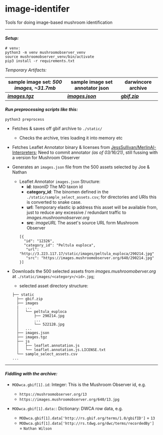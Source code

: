 # image-identifer

Tools for doing image-based mushroom identification


- - -


#### *Setup:*
```
# venv:
python3 -m venv mushroomobserver_venv
source mushroomobserver_venv/bin/activate
pip3 install -r requirements.txt
```


*Temporary Artifacts:*

|sample image set: *500 images, ~31.7mb*| sample image set annotator json|darwincore archive|
|---|---|---|
| [***images.tgz***](http://3.223.117.17/static/images.tgz) |[***images.json***](http://3.223.117.17/static/images.json)|[***gbif.zip***](http://3.223.117.17/static/gbif.zip)|


#### *Run preprocessing scripts like this:*

```
python3 preprocess
```

- Fetches & saves off gbif archive to `./static/`
  - Checks the archive, tries loading it into memory etc
- Fetches Leaflet Annotator binary & licenses from [JessSullivan/MerlinAI-Interpreters](https://github.com/Jesssullivan/MerlinAI-Interpreters);  Need to commit annotator *(as of 03/16/21)*, still fussing with a version for Mushroom Observer  
- Generates an `images.json` file from the 500 assets selected by Joe & Nathan
  - Leaflet Annotator `images.json` Structure:
    - **id**: *taxonID* The MO taxon id
    - **category_id**: The binomen defined in the `./static/sample_select_assets.csv`; for directories and URIs this is converted to snake case.
    - **url**: Temporary elastic ip address this asset will be available from, just to reduce any excessive / redundant traffic to *images.mushroomobserver.org*
    - **src**: *imageURL* The asset's source URL form  Mushroom Observer
    ```
    [{
      "id": "12326",
      "category_id": "Peltula euploca",
       "url": "http://3.223.117.17/static/images/peltula_euploca/290214.jpg"
       "src": "https://images.mushroomobserver.org/640/290214.jpg"
    }]
    ```

- Downloads the 500 selected assets from *images.mushroomoberver.org* at `./static/images/<category>/<id>.jpg`;
  - selected asset directory structure:
  ```
  ├── static
    ├── gbif.zip
    ├── images
    |   ...
    │   └── peltula_euploca
    │       ├── 290214.jpg
    │       ...
    │       └── 522128.jpg
    │   ...
    ├── images.json
    ├── images.tgz
    ├── js
    │   ├── leaflet.annotation.js
    │   └── leaflet.annotation.js.LICENSE.txt
    └── sample_select_assets.csv
  ...
  ```


- - -

#### *Fiddling with the archive:*
- `MODwca.gbif[1].id`: Integer:  This is the Mushroom Observer id, e.g.
  - `https://mushroomobserver.org/13`
  - `https://images.mushroomobserver.org/640/13.jpg`

- `MODwca.gbif[1].data:`: Dictionary: DWCA row data, e.g.
  - `MODwca.gbif[1].data['http://rs.gbif.org/terms/1.0/gbifID']` = `13`
  - `MODwca.gbif[1].data['http://rs.tdwg.org/dwc/terms/recordedBy']` = `Nathan Wilson`
